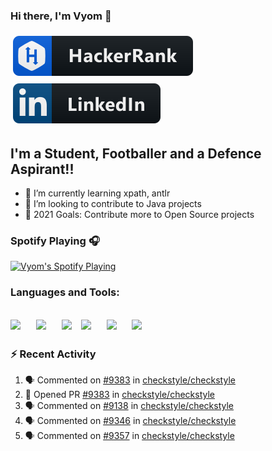 ### Hi there, I'm Vyom 👋

<a href="https://www.hackerrank.com/VyomYadav">
    <img src="https://github.com/MikeCodesDotNET/ColoredBadges/blob/master/svg/dev/services/hackerrank.svg" alt="hackerrank" style="vertical-align:top; margin:6px 4px">
</a> 
<a href="https://www.linkedin.com/in/vyom-yadav-66a97918b/">
    <img src="https://github.com/MikeCodesDotNET/ColoredBadges/blob/master/svg/social/linkedin.svg" alt="gitter" style="vertical-align:top; margin:6px 4px">
</a>  

## I'm a Student, Footballer and a Defence Aspirant!!

- 🌱 I’m currently learning xpath, antlr
- 👯 I’m looking to contribute to Java projects
- 🥅 2021 Goals: Contribute more to Open Source projects

### Spotify Playing 🎧

[<img src="https://novatorem-git-master-vyom-yadav.vercel.app/api/spotify" alt="Vyom's Spotify Playing" width="350" />](https://open.spotify.com/user/312oauov5ttlvf6hg6yygyiz3m4m)


### Languages and Tools:

<img src="https://qph.fs.quoracdn.net/main-qimg-48b7a3d8958565e7aa3ad4dbf2312770.webp" height="30"> &nbsp; &nbsp;  <img src="https://www.techbaz.org/Course/img/c-logo.png" height="30"> &nbsp; &nbsp;  <img src="https://image.flaticon.com/icons/png/512/25/25231.png" height="30"> &nbsp; <img src="https://upload.wikimedia.org/wikipedia/commons/thumb/d/d5/IntelliJ_IDEA_Logo.svg/1024px-IntelliJ_IDEA_Logo.svg.png" height="30"> &nbsp; &nbsp; <img src="https://www.tinkercad.com/favicon.ico" height="30"> &nbsp; &nbsp;  <img src="https://upload.wikimedia.org/wikipedia/commons/thumb/e/e0/Git-logo.svg/1280px-Git-logo.svg.png" height="25">
---

### :zap: Recent Activity

<!--START_SECTION:activity-->
1. 🗣 Commented on [#9383](https://github.com/checkstyle/checkstyle/issues/9383) in [checkstyle/checkstyle](https://github.com/checkstyle/checkstyle)
2. 💪 Opened PR [#9383](https://github.com/checkstyle/checkstyle/pull/9383) in [checkstyle/checkstyle](https://github.com/checkstyle/checkstyle)
3. 🗣 Commented on [#9138](https://github.com/checkstyle/checkstyle/issues/9138) in [checkstyle/checkstyle](https://github.com/checkstyle/checkstyle)
4. 🗣 Commented on [#9346](https://github.com/checkstyle/checkstyle/issues/9346) in [checkstyle/checkstyle](https://github.com/checkstyle/checkstyle)
5. 🗣 Commented on [#9357](https://github.com/checkstyle/checkstyle/issues/9357) in [checkstyle/checkstyle](https://github.com/checkstyle/checkstyle)
<!--END_SECTION:activity-->





